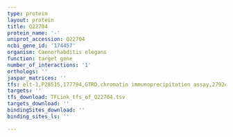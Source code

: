 ```yaml
---
type: protein
layout: protein
title: Q22704
protein_name: '-'
uniprot_accession: Q22704
ncbi_gene_id: '174457'
organism: Caenorhabditis elegans
function: target gene
number_of_interactions: '1'
orthologs: ''
jaspar_matrices: ''
tfs: elt-1,P28515,177794,GTRD,chromatin immunoprecipitation assay,27924024%5Buid%5D,No
targets: ''
tfs_download: TFLink_tfs_of_Q22704.tsv
targets_download: ''
bindingSites_download: ''
binding_sites_ls: ''

---
```

